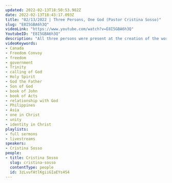```yaml
---
updated: 2022-02-13T18:50:53.982Z
date: 2022-02-13T18:43:17.093Z
title: "02/13/2022 | Three Persons, One God (Pastor Cristina Sosso)"
slug: "E8I5GBA6h3Q"
videoLink: "https://www.youtube.com/watch?v=E8I5GBA6h3Q"
YoutubeID: "E8I5GBA6h3Q"
description: "All three persons were present at the creation of the world. They made a unanimous decision to create mankind in their image. Genesis 1:26-27 (NKJV) \"Then God said, 'Let Us make man in Our image, according to Our likeness...' So God created man in His own image; in the image of God He created him; male and female He created them.\" The three persons of the Trinity did the same thing when they called you. They made a unanimous decision that you were set apart for your calling to move in power. Knowing this, fear and doubt should completely disappear from the Body of Christ. Our identity is in Him! We must also learn to become one in Christ and in doing so we also become one with the Father! This sermon was delivered by Pastor Cris Sosso at Freedom Fellowship Church International on February 13, 2022.\n"
videoKeywords:
- Canada
- Freedom Convoy
- freedom
- government
- Trinity
- calling of God
- Holy Spirit
- God the Father
- Son of God
- book of John
- book of Acts
- relationship with God
- Philippines
- Asia
- one in Christ
- unity
- identity in Christ
playlists:
- full sermons
- livestreams
speakers:
- Cristina Sosso
people:
- title: Cristina Sosso
  slug: cristina-sosso
  contentType: people
  id: 3zLvufAtlKgiiGIaEYs4S4
---
```

